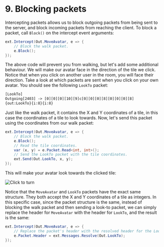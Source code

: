 # 9. Blocking packets

Intercepting packets allows us to block outgoing packets from being sent to the server, and block
incoming packets from reaching the client. To block a packet, call `Block()` on the intercept event
arguments:

```csharp
ext.Intercept(Out.MoveAvatar, e => {
    // Block the walk packet.
    e.Block();
});
```

The above code will prevent you from walking, but let's add some additional behaviour. We will make
our avatar face in the direction of the tile we click. Notice that when you click on another user in
the room, you will face their direction. Take a look at which packets are sent when you click on
your own avatar. You should see the following `LookTo` packet:

```txt
[LookTo]
Outgoing[2403] -> [0][0][0][10][9]c[0][0][0][8][0][0][0][8]
{out:LookTo}{i:8}{i:8}
```

Just like the walk packet, it contains the X and Y coordinates of a tile, in this case the
coordinates of a tile to look towards. Now, let's send this packet using the coordinates from our
walk packet:

```csharp
ext.Intercept(Out.MoveAvatar, e => {
    // Block the walk packet.
    e.Block();
    // Read the tile coordinates.
    var (x, y) = e.Packet.Read<int, int>();
    // Send the LookTo packet with the tile coordinates.
    ext.Send(Out.LookTo, x, y);
});
```

This will make your avatar look towards the clicked tile:

![Click to turn](~/images/tutorial/9-1.gif)

Notice that the `MoveAvatar` and `LookTo` packets have the exact same structure.
They both accept the X and Y coordinates of a tile as integers.
In this specific case, since the packet structure is the same,
instead of blocking the walk packet and then sending a look-to packet,
we can simply replace the header for `MoveAvatar` with the header for `LookTo`, and the result is
the same:

```csharp
ext.Intercept(Out.MoveAvatar, e => {
    // Replace the packet's header with the resolved header for the LookTo identifier.
    e.Packet.Header = ext.Messages.Resolve(Out.LookTo);
});
```
